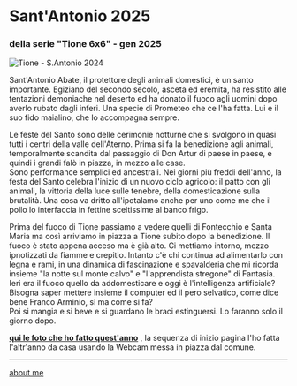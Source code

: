 # Sant'Antonio 2025 
### della serie "Tione 6x6" - gen 2025

![](https://i.postimg.cc/C5dVczgf/Screenshot-2025-01-22-164511.png "Tione - S.Antonio 2024")  

Sant'Antonio Abate, il protettore degli animali domestici, è un santo importante. Egiziano del secondo secolo, asceta ed eremita, ha resistito alle tentazioni demoniache nel deserto ed ha donato il fuoco agli uomini dopo averlo rubato dagli inferi. Una specie di Prometeo che ce l'ha fatta. Lui e il suo fido maialino, che lo accompagna sempre.  

Le feste del Santo sono delle cerimonie notturne che si svolgono in quasi tutti i centri della valle dell'Aterno.  Prima si fa la benedizione agli animali, temporalmente scandita dal passaggio di Don Artur di paese in paese, e quindi i grandi falò in piazza, in mezzo alle case.   
Sono performance semplici ed ancestrali. Nei giorni più freddi dell'anno, la festa del Santo celebra l'inizio di un nuovo ciclo agricolo: il patto con gli animali, la vittoria della luce sulle tenebre, della domesticazione sulla brutalità. Una cosa va dritto all'ipotalamo anche per uno come me che il pollo lo interfaccia in fettine sceltissime al banco frigo.    

Prima del fuoco di Tione passiamo a vedere quelli di Fontecchio e Santa Maria ma così arriviamo in piazza a Tione subito dopo la benedizione. Il fuoco è stato appena acceso ma è già alto. Ci mettiamo intorno, mezzo ipnotizzati da fiamme e crepitio. Intanto c'è chi continua ad alimentarlo con legna e rami, in una dinamica di fascinazione e spavalderia che mi ricorda insieme "la notte sul monte calvo" e "l'apprendista stregone" di Fantasia.  
Ieri era il fuoco quello da addomesticare e oggi è l'intelligenza artificiale? Bisogna saper mettere insieme il computer ed il pero selvatico, come dice bene Franco Arminio, sì ma come si fa?   
Poi si mangia e si beve e si guardano le braci estinguersi. Lo faranno solo il giorno dopo.   
  
  
  
[**qui le foto che ho fatto quest'anno**](https://photos.app.goo.gl/Pue7q8XrCrM8EpR56) , la sequenza di inizio pagina l'ho fatta l'altr'anno da casa usando la Webcam messa in piazza dal comune.     

---  
[about me](https://about.me/cacioman) 
